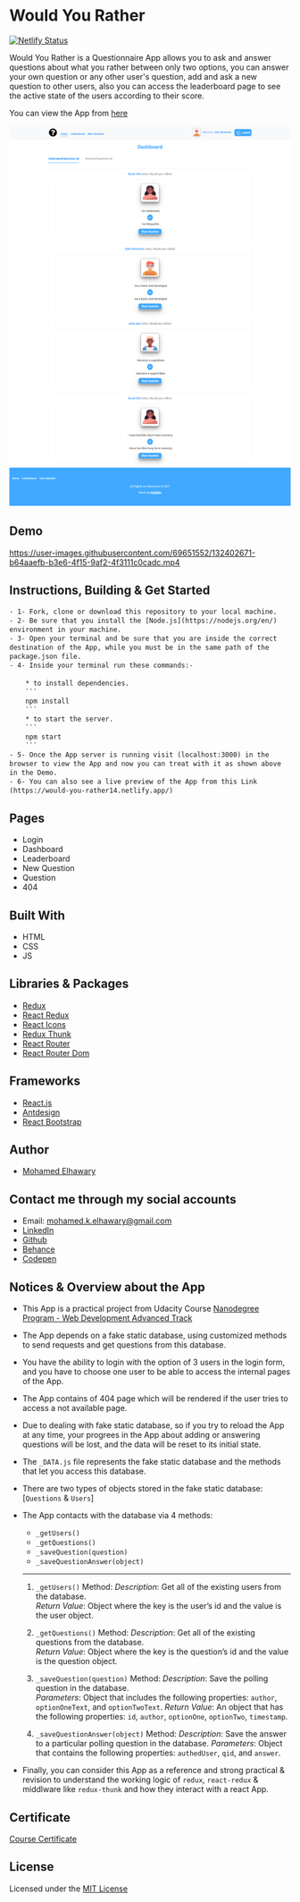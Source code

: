 # Would You Rather

[![Netlify Status](https://api.netlify.com/api/v1/badges/6367e432-6f08-417f-9123-2b8d9f4d39b9/deploy-status)](https://app.netlify.com/sites/would-you-rather14/deploys)

Would You Rather is a Questionnaire App allows you to ask and answer questions about what you rather between only two options, you can answer your own question or any other user's question, add and ask a new question to other users, also you can access the leaderboard page to see the active state of the users according to their score.

You can view the App from [here](https://would-you-rather14.netlify.app/)

![Screenshot](preview.png) 

## Demo

https://user-images.githubusercontent.com/69651552/132402671-b64aaefb-b3e6-4f15-9af2-4f3111c0cadc.mp4

## Instructions, Building & Get Started

    - 1- Fork, clone or download this repository to your local machine.
    - 2- Be sure that you install the [Node.js](https://nodejs.org/en/) environment in your machine.
    - 3- Open your terminal and be sure that you are inside the correct destination of the App, while you must be in the same path of the package.json file.
    - 4- Inside your terminal run these commands:-
    
        * to install dependencies.
        ```
        npm install
        ```
        * to start the server.
        ```
        npm start
        ```
    - 5- Once the App server is running visit (localhost:3000) in the browser to view the App and now you can treat with it as shown above in the Demo.
    - 6- You can also see a live preview of the App from this Link (https://would-you-rather14.netlify.app/)

## Pages

* Login
* Dashboard
* Leaderboard
* New Question
* Question
* 404

## Built With

* HTML
* CSS
* JS

## Libraries & Packages

* [Redux](https://redux.js.org/)
* [React Redux](https://react-redux.js.org/)
* [React Icons](https://react-icons.github.io/react-icons/)
* [Redux Thunk](https://www.npmjs.com/package/redux-thunk)
* [React Router](https://www.npmjs.com/package/react-router)
* [React Router Dom](https://www.npmjs.com/package/react-router-dom)

## Frameworks 

* [React.js](https://reactjs.org/)  
* [Antdesign](https://ant.design/)
* [React Bootstrap](https://react-bootstrap.github.io/)

## Author

* [Mohamed Elhawary](https://www.linkedin.com/in/mohamed-elhawary14/) 

## Contact me through my social accounts

* Email: mohamed.k.elhawary@gmail.com
* [LinkedIn](https://www.linkedin.com/in/mohamed-elhawary14/)
* [Github](https://github.com/Mohamed-Elhawary)  
* [Behance](https://www.behance.net/mohamed-elhawary14)
* [Codepen](https://codepen.io/Mohamed-ElHawary) 

## Notices & Overview about the App

- This App is a practical project from Udacity Course [Nanodegree Program - Web Development Advanced Track](https://www.udacity.com/course/intro-to-programming-nanodegree--nd000)

- The App depends on a fake static database, using customized methods to send requests and get questions from this database.

- You have the ability to login with the option of 3 users in the login form, and you have to choose one user to be able to access the internal pages of the App.

- The App contains of 404 page which will be rendered if the user tries to access a not available page.

- Due to dealing with fake static database, so if you try to reload the App at any time, your progrees in the App about adding or answering questions will be lost, and the data will be reset to its initial state.

- The `_DATA.js` file represents the fake static database and the methods that let you access this database.

- There are two types of objects stored in the fake static database: [`Questions` & `Users`]

- The App contacts with the database via 4 methods:

    * `_getUsers()`
    * `_getQuestions()`
    * `_saveQuestion(question)`
    * `_saveQuestionAnswer(object)`
    ---------------------------------------------------

    1) `_getUsers()` Method:
    *Description*: Get all of the existing users from the database.  
    *Return Value*: Object where the key is the user’s id and the value is the user object.

    2) `_getQuestions()` Method:
    *Description*: Get all of the existing questions from the database.  
    *Return Value*: Object where the key is the question’s id and the value is the question object.

    3) `_saveQuestion(question)` Method:
    *Description*: Save the polling question in the database.  
    *Parameters*:  Object that includes the following properties: `author`, `optionOneText`, and `optionTwoText`.
    *Return Value*:  An object that has the following properties: `id`, `author`, `optionOne`, `optionTwo`, `timestamp`.

    4) `_saveQuestionAnswer(object)` Method:
    *Description*: Save the answer to a particular polling question in the database.
    *Parameters*: Object that contains the following properties: `authedUser`, `qid`, and `answer`.

- Finally, you can consider this App as a reference and strong practical & revision to understand the working logic of `redux`, `react-redux` & middlware like `redux-thunk` and how they interact with a react App.

## Certificate

[Course Certificate](Certificate.pdf)

## License

Licensed under the [MIT License](LICENSE)
